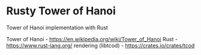 # Rusty Tower of Hanoi
Tower of Hanoi implementation with Rust

Tower of Hanoi - https://en.wikipedia.org/wiki/Tower_of_Hanoi
Rust - https://www.rust-lang.org/
rendering (libtcod) - https://crates.io/crates/tcod 
